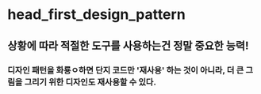 # head_first_design_pattern


## 상황에 따라 적절한 도구를 사용하는건 정말 중요한 능력!
### 디자인 패턴을 화룡ㅇ하면 단지 코드만 '재사용' 하는 것이 아니라, 더 큰 그림을 그리기 위한 디자인도 재사용할 수 있다.

